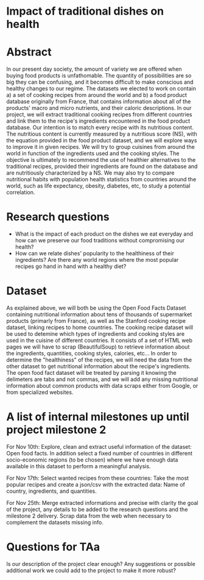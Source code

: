 # Impact of traditional dishes on health

# Abstract

In our present day society, the amount of variety we are offered when buying food products is unfathomable. The quantity of possibilities are so big they can be confusing, and it becomes difficult to make conscious and healthy changes to our regime. 
The datasets we elected to work on contain a) a set of cooking recipes from around the world and b) a food product database originally from France, that contains information about all of the products' macro and micro nutrients, and their caloric descriptions. In our project, we will extract traditional cooking recipes from different countries and link them to the recipe's ingredients encountered in the food product database. Our intention is to match every recipe with its nutritious content. The nutritious content is currently measured by a nutritious score (NS), with the equation provided in the food product dataset, and we will explore ways to improve it in given recipes. We will try to group cuisines from around the world in function of the ingredients used and the cooking styles. The objective is ultimately to recommend the use of healthier alternatives to the traditional recipes, provided their ingredients are found on the database and are nutritiously characterized by a NS.  We may also try to compare nutritional habits with population health statistics from countries around the world, such as life expectancy, obesity, diabetes, etc, to study a potential correlation.

# Research questions

- What is the impact of each product on the dishes we eat everyday and how can we preserve our food traditions without compromising our health?
- How can we relate dishes' popularity to the healthiness of their ingredients? Are there any world regions where the most popular recipes go hand in hand with a healthy diet?

# Dataset

As explained above, we will both be using the Open Food Facts Dataset containing nutritional information about tens of thousands of supermarket products (primarly from France), as well as the Stanford cooking recipe dataset, linking recipes to home countries. The cooking recipe dataset will be used to detemine which types of ingredients and cooking styles are used in the cuisine of different countries. It consists of a set of HTML web pages we will have to scrap (BeautifulSoup) to retrieve information about the ingredients, quantities, cooking styles, calories, etc... In order to determine the "healthiness" of the recipes, we will need the data from the other dataset to get nutritional information about the recipe's ingredients. The open food fact dataset will be treated by parsing it knowing the delimeters are tabs and not commas, and we will add any missing nutritional information about common products with data scraps either from Google, or from specialized websites. 

# A list of internal milestones up until project milestone 2

For Nov 10th: Explore, clean and extract useful information of the dataset: Open food facts. In addition select a fixed number of countries in different socio-economic regions (to be chosen) where we have enough data available in this dataset to perform a meaningful analysis.

For Nov 17th: Select wanted recipes from these countries: Take the most popular recipes and create a json/csv with the extracted data: Name of country, ingredients, and quantities.

For Nov 25th: Merge extracted informations and precise with clarity the goal of the project, any details to be added to the research questions and the milestone 2 delivery. Scrap data from the web when necessary to complement the datasets missing info.

# Questions for TAa

Is our description of the project clear enough?
Any suggestions or possible additional work we could add to the project to make it more robust?
